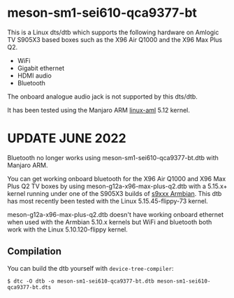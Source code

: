 # meson-sm1-sei610-qca9377-bt

This is a Linux dts/dtb which supports the following hardware on Amlogic TV
S905X3 based boxes such as the X96 Air Q1000 and the X96 Max Plus Q2.

* WiFi
* Gigabit ethernet
* HDMI audio
* Bluetooth

The onboard analogue audio jack is not supported by this dts/dtb.

It has been tested using the Manjaro ARM [linux-aml](https://gitlab.manjaro.org/manjaro-arm/packages/core/linux-aml) 5.12 kernel.

# UPDATE JUNE 2022

Bluetooth no longer works using meson-sm1-sei610-qca9377-bt.dtb with Manjaro ARM.

You can get working onboard bluetooth for the X96 Air Q1000 and X96 Max Plus Q2 TV boxes by using meson-g12a-x96-max-plus-q2.dtb with a 5.15.x+ kernel running under one of the S905X3 builds of [s9xxx Armbian](https://github.com/ophub/amlogic-s9xxx-armbian). This dtb has most recently been tested with the Linux 5.15.45-flippy-73 kernel.

meson-g12a-x96-max-plus-q2.dtb doesn't have working onboard ethernet when used with the Armbian 5.10.x kernels but WiFi and bluetooth both work with the Linux 5.10.120-flippy kernel.

## Compilation

You can build the dtb yourself with `device-tree-compiler`:

```
$ dtc -O dtb -o meson-sm1-sei610-qca9377-bt.dtb meson-sm1-sei610-qca9377-bt.dts
```
